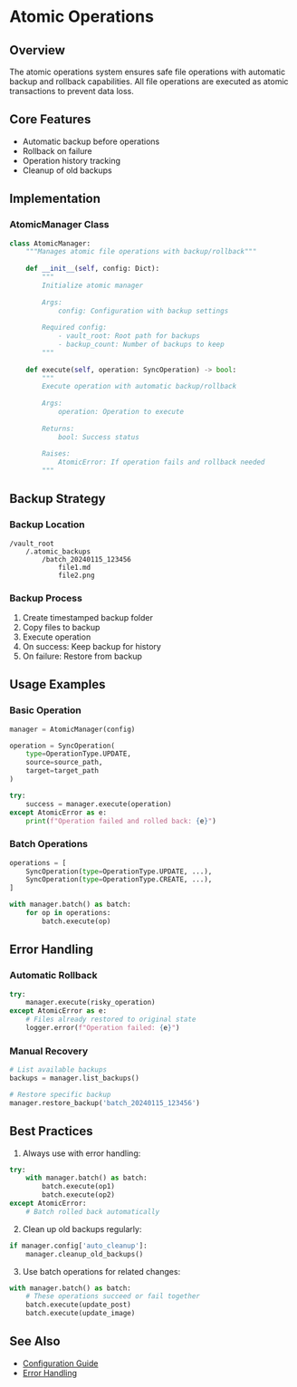 # Atomic Operations

## Overview
The atomic operations system ensures safe file operations with automatic backup and rollback capabilities. All file operations are executed as atomic transactions to prevent data loss.

## Core Features
- Automatic backup before operations
- Rollback on failure
- Operation history tracking
- Cleanup of old backups

## Implementation

### AtomicManager Class
```python
class AtomicManager:
    """Manages atomic file operations with backup/rollback"""
    
    def __init__(self, config: Dict):
        """
        Initialize atomic manager
        
        Args:
            config: Configuration with backup settings
            
        Required config:
            - vault_root: Root path for backups
            - backup_count: Number of backups to keep
        """
        
    def execute(self, operation: SyncOperation) -> bool:
        """
        Execute operation with automatic backup/rollback
        
        Args:
            operation: Operation to execute
            
        Returns:
            bool: Success status
            
        Raises:
            AtomicError: If operation fails and rollback needed
        """
```

## Backup Strategy

### Backup Location
```
/vault_root
    /.atomic_backups
        /batch_20240115_123456
            file1.md
            file2.png
```

### Backup Process
1. Create timestamped backup folder
2. Copy files to backup
3. Execute operation
4. On success: Keep backup for history
5. On failure: Restore from backup

## Usage Examples

### Basic Operation
```python
manager = AtomicManager(config)

operation = SyncOperation(
    type=OperationType.UPDATE,
    source=source_path,
    target=target_path
)

try:
    success = manager.execute(operation)
except AtomicError as e:
    print(f"Operation failed and rolled back: {e}")
```

### Batch Operations
```python
operations = [
    SyncOperation(type=OperationType.UPDATE, ...),
    SyncOperation(type=OperationType.CREATE, ...),
]

with manager.batch() as batch:
    for op in operations:
        batch.execute(op)
```

## Error Handling

### Automatic Rollback
```python
try:
    manager.execute(risky_operation)
except AtomicError as e:
    # Files already restored to original state
    logger.error(f"Operation failed: {e}")
```

### Manual Recovery
```python
# List available backups
backups = manager.list_backups()

# Restore specific backup
manager.restore_backup('batch_20240115_123456')
```

## Best Practices

1. Always use with error handling:
```python
try:
    with manager.batch() as batch:
        batch.execute(op1)
        batch.execute(op2)
except AtomicError:
    # Batch rolled back automatically
```

2. Clean up old backups regularly:
```python
if manager.config['auto_cleanup']:
    manager.cleanup_old_backups()
```

3. Use batch operations for related changes:
```python
with manager.batch() as batch:
    # These operations succeed or fail together
    batch.execute(update_post)
    batch.execute(update_image)
```

## See Also
- [Configuration Guide](../guides/configuration.md)
- [Error Handling](../guides/error-handling.md) 